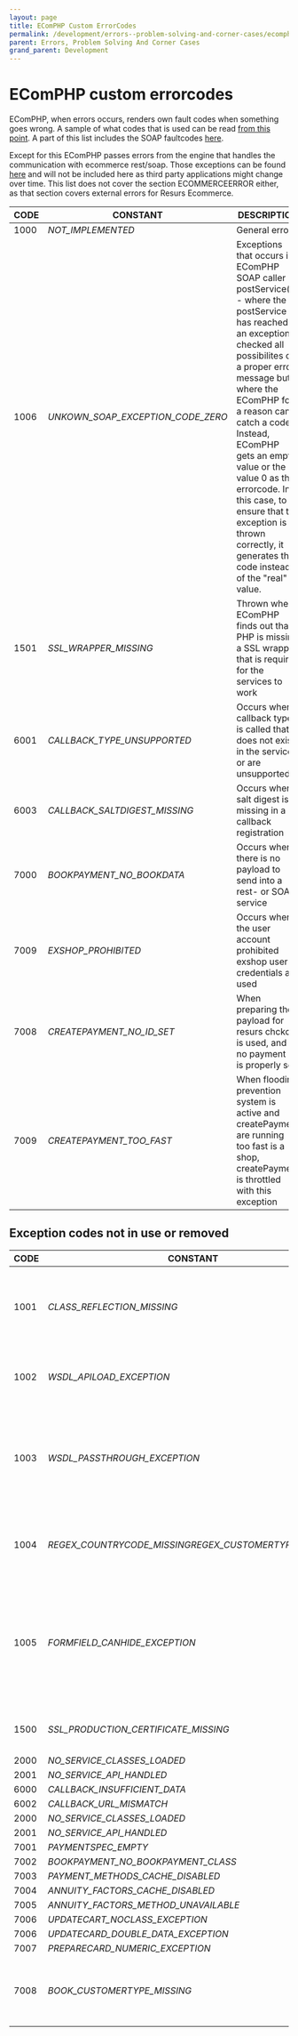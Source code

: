 ```yaml
---
layout: page
title: EComPHP Custom ErrorCodes
permalink: /development/errors--problem-solving-and-corner-cases/ecomphp-custom-errorcodes/
parent: Errors, Problem Solving And Corner Cases
grand_parent: Development
---
```



# EComPHP custom errorcodes 

EComPHP, when errors occurs, renders own fault codes when something goes
wrong. A sample of what codes that is used can be read [from this
point](https://bitbucket.org/resursbankplugins/resurs-ecomphp/src/master/source/classes/rbapiloader/ResursException.php).
A part of this list includes the SOAP faultcodes
[here](/development/errors--problem-solving-and-corner-cases/resurs-error-codes/).

Except for this EComPHP passes errors from the engine that handles the
communication with ecommerce rest/soap. Those exceptions can be found
[here](https://docs.tornevall.net/x/EgCNAQ) and will not be included
here as third party applications might change over time. This list does
not cover the section ECOMMERCEERROR either, as that section covers
external errors for Resurs Ecommerce.

| CODE | CONSTANT                          | DESCRIPTION                                                                                                                                                                                                                                                                                                                                                                                                         |
|------|-----------------------------------|---------------------------------------------------------------------------------------------------------------------------------------------------------------------------------------------------------------------------------------------------------------------------------------------------------------------------------------------------------------------------------------------------------------------|
| 1000 | *NOT_IMPLEMENTED*                 | General errors                                                                                                                                                                                                                                                                                                                                                                                                      |
| 1006 | *UNKOWN_SOAP_EXCEPTION_CODE_ZERO* | Exceptions that occurs in EComPHP SOAP caller - postService() - where the postService has reached an exception, checked all possibilites of a proper error message but where the EComPHP for a reason can't catch a code. Instead, EComPHP gets an empty value or the value 0 as the errorcode. In this case, to ensure that the exception is thrown correctly, it generates this code instead of the "real" value. |
| 1501 | *SSL_WRAPPER_MISSING*             | Thrown when EComPHP finds out that PHP is missing a SSL wrapper that is required for the services to work                                                                                                                                                                                                                                                                                                           |
| 6001 | *CALLBACK_TYPE_UNSUPPORTED*       | Occurs when a callback type is called that does not exist in the services or are unsupported                                                                                                                                                                                                                                                                                                                        |
| 6003 | *CALLBACK_SALTDIGEST_MISSING*     | Occurs when salt digest is missing in a callback registration                                                                                                                                                                                                                                                                                                                                                       |
| 7000 | *BOOKPAYMENT_NO_BOOKDATA*         | Occurs when there is no payload to send into a rest- or SOAP service                                                                                                                                                                                                                                                                                                                                                |
| 7009 | *EXSHOP_PROHIBITED*               | Occurs when the user account prohibited exshop user credentials are used                                                                                                                                                                                                                                                                                                                                            |
| 7008 | *CREATEPAYMENT_NO_ID_SET*         | When preparing the payload for resurs chckout is used, and no payment id is properly set                                                                                                                                                                                                                                                                                                                            |
| 7009 | *CREATEPAYMENT_TOO_FAST*          | When flooding prevention system is active and createPayment are running too fast is a shop, createPayment is throttled with this exception                                                                                                                                                                                                                                                                          |

## Exception codes not in use or removed

| CODE | CONSTANT                                              | DESCRIPTION                                                                                                                                                               |
|------|-------------------------------------------------------|---------------------------------------------------------------------------------------------------------------------------------------------------------------------------|
| 1001 | *CLASS_REFLECTION_MISSING*                            | **REMOVED** When reflection class could not be instantiated in older ECom-libs where WSDL stubs was included.                                                             |
| 1002 | *WSDL_APILOAD_EXCEPTION*                              | **REMOVED** When WSDL-files could not completely load into the core functions                                                                                             |
| 1003 | *WSDL_PASSTHROUGH_EXCEPTION*                          | **REMOVED** When EComPHP could not pass data through to the WSDL-stub library. Magic methods like \_\_call, was probably involved here                                    |
| 1004 | *REGEX_COUNTRYCODE_MISSINGREGEX_CUSTOMERTYPE_MISSING* | DEPRECATED **When country code or customer type is missing in getRegEx-request for form fields**                                                                          |
| 1005 | *FORMFIELD_CANHIDE_EXCEPTION*                         | DEPRECATED When a formfield is controlled canHideFormField() if it can be hidden or not and throwing exceptions are allowed and the field can not be hidden from the form |
| 1500 | *SSL_PRODUCTION_CERTIFICATE_MISSING*                  | **REMOVED** When EComPHP handled SSL errors internally                                                                                                                    |
| 2000 | *NO_SERVICE_CLASSES_LOADED*                           | **REMOVED**                                                                                                                                                               |
| 2001 | *NO_SERVICE_API_HANDLED*                              | ****REMOVED****                                                                                                                                                           |
| 6000 | *CALLBACK_INSUFFICIENT_DATA*                          | **REMOVED**                                                                                                                                                               |
| 6002 | *CALLBACK_URL_MISMATCH*                               | ****REMOVED****                                                                                                                                                           |
| 2000 | *NO_SERVICE_CLASSES_LOADED*                           | **REMOVED**                                                                                                                                                               |
| 2001 | *NO_SERVICE_API_HANDLED*                              | ****REMOVED****                                                                                                                                                           |
| 7001 | *PAYMENTSPEC_EMPTY*                                   | ****REMOVED****                                                                                                                                                           |
| 7002 | *BOOKPAYMENT_NO_BOOKPAYMENT_CLASS*                    | **REMOVED**                                                                                                                                                               |
| 7003 | *PAYMENT_METHODS_CACHE_DISABLED*                      | **REMOVED**                                                                                                                                                               |
| 7004 | *ANNUITY_FACTORS_CACHE_DISABLED*                      | **REMOVED**                                                                                                                                                               |
| 7005 | *ANNUITY_FACTORS_METHOD_UNAVAILABLE*                  | **REMOVED**                                                                                                                                                               |
| 7006 | *UPDATECART_NOCLASS_EXCEPTION*                        | **REMOVED**                                                                                                                                                               |
| 7006 | *UPDATECARD_DOUBLE_DATA_EXCEPTION*                    | **REMOVED**                                                                                                                                                               |
| 7007 | *PREPARECARD_NUMERIC_EXCEPTION*                       | **REMOVED**                                                                                                                                                               |
| 7008 | *BOOK_CUSTOMERTYPE_MISSING*                           | DEPRECATED Used in form fields generator, where the customertype NATURAL or LEGAL is missed to set                                                                        |

